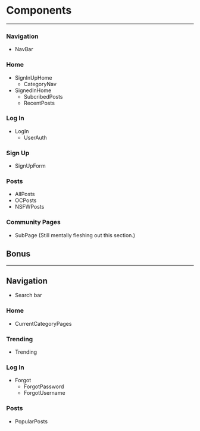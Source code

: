 # Components 
---

### Navigation
* NavBar

### Home
* SignInUpHome
  * CategoryNav
* SignedInHome
  * SubcribedPosts
  * RecentPosts
  
### Log In
  * LogIn
    * UserAuth

### Sign Up
* SignUpForm

### Posts 
* AllPosts
* OCPosts
* NSFWPosts

### Community Pages
* SubPage (Still mentally fleshing out this section.)

## Bonus
---

## Navigation
 * Search bar

### Home
  * CurrentCategoryPages
  
### Trending
  * Trending

### Log In
  * Forgot
    * ForgotPassword
    * ForgotUsername

### Posts
 * PopularPosts
